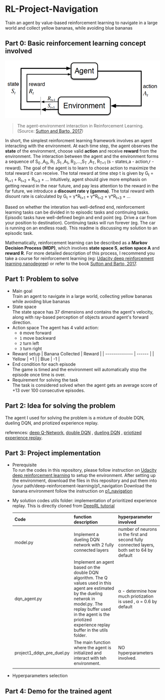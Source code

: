 # RL-Project-Navigation
Train an agent by value-based reinforcement learning to navigate in a large world and collect yellow bananas, while avoiding blue bananas

## Part 0: Basic reinforcement learning concept involved
![](https://github.com/CenturyLiu/RL-Project-Navigation/blob/master/rl-basic.png)
> The agent-environment interaction in Reinforcement Learning.(Source: [Sutton and Barto, 2017](http://incompleteideas.net/book/RLbook2020.pdf))

In short, the simplest reinforcment learning framework involves an agent interacting with the environment. At each time step, the agent observes the **state** of the environment, choose valid **action** and receive **reward** from the environment. The interaction between the agent and the environment forms a sequence of S<sub>0</sub> ,A<sub>0</sub>, R<sub>1</sub> ,S<sub>1</sub> ,A<sub>1</sub>, R<sub>2</sub>,...,S<sub>T</sub> ,A<sub>T</sub>, R<sub>T+1</sub>       (s - states,a - action,r - reward). The goal of the agent is to learn to choose action to maximize the total reward it can receive. The total reward at time step t is given by G<sub>t</sub> = R<sub>t+1</sub> + R<sub>t+2</sub> + R<sub>t+3</sub> + ... Intuitively, agent should give more emphasis on getting reward in the near future, and pay less attention to the reward in the far future, we introduce a **discount rate γ (gamma)**. The total reward with disount rate is calculated by G<sub>t</sub> = γ\*R<sub>t+1</sub> + γ\*R<sub>t+2</sub> + γ\*R<sub>t+3</sub> + ...

Based on whether the interation has well-defined end, reinforcement learning tasks can be divided in to episodic tasks and continuing tasks. Episodic tasks have well-defined begin and end point (eg. Drive a car from your position to destination). Continuing tasks will run forever (eg. The car is running on an endless road). This readme is discussing my solution to an episodic task.

Mathematically, reinforcement learning can be described as a **Markov Decision Process (MDP)**, which involves **state space S**, **action space A** and **reward R**. For more detailed description of this process, I recommend you take a course for reinforcement learning (eg: [Udacity deep reinforcement learning nanodegree](https://www.udacity.com/course/deep-reinforcement-learning-nanodegree--nd893)) or refer to the book [Sutton and Barto, 2017](http://incompleteideas.net/book/RLbook2020.pdf).  

## Part 1: Problem to solve
   - Main goal                                                                                                                                            
     Train an agent to navigate in a large world, collecting yellow bananas while avoiding blue bananas
   - State space                                                                                                           
     The state space has 37 dimensions and contains the agent's velocity, along with ray-based perception of objects around agent's forward direction.
   - Action space
     The agent has 4 valid action:
     - `0` move forward
     - `1` move backward
     - `2` turn left
     - `3` turn right
   - Reward setup
     | Banana Collected | Reward |
     |  --------------  | ------ |
     | Yellow           | +1     |
     | Blue             | -1     |
   - End condition for each episode                                                                                       
     The game is timed and the environment will automatically stop the episode once time is over.
   - Requirement for solving the task                                                                                      
     The task is considered solved when the agent gets an average score of +13 over 100 consecutive episodes. 
## Part 2: Idea for solving the problem
The agent I used for solving the problem is a mixture of double DQN, dueling DQN, and priotized experience replay.


references: [deep Q-Network](https://storage.googleapis.com/deepmind-media/dqn/DQNNaturePaper.pdf), [double DQN](https://arxiv.org/abs/1509.06461) , [dueling DQN](https://arxiv.org/abs/1511.06581) , [priotized experience replay](https://arxiv.org/abs/1511.05952).

## Part 3: Project implementation
   - Prerequisite                                                                                                             
     To run the codes in this repository, please follow instruction on [Udacity deep reinforcement learning](https://github.com/udacity/deep-reinforcement-learning) to setup the environment.
     After setting up the environment, download the files in this repository and put them into /your path/deep-reinforcement-learning/p1_navigation
     Download the banana environment follow the instruction on [p1_navigation](https://github.com/udacity/deep-reinforcement-learning/tree/master/p1_navigation)
   - My solution codes
     utils folder: implementation of prioritized experience replay. This is directly cloned from [DeepRL tutorial](https://github.com/qfettes/DeepRL-Tutorials/tree/master/utils)
     
     | Code   | function description | hyperparameter involved |
     | ---    | -------------------- | ----------------------- |
     |model.py|Implement a dueling DQN network with 2 fully connected layers| number of neurons in the first and second fully connected layers, both set to 64 by default|
     |dqn_agent.py|Implement an agent based on the double DQN algorithm. The Q values used in this agent are estimated by the dueling netwrok in model.py. The replay buffer used in the agent is the priotized experience replay buffer in the utils folder.|α - determine how much priotization is used , α = 0.6 by default|
     |project1_ddqn_pre_duel.py|The main function where the agent is initialized and interact with teh environment.|NO hyperparameters involved.|
     ||||
   
   - Hyperparameters selection

## Part 4: Demo for the trained agent
